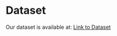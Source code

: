 # Dataset

Our dataset is available at: 
[Link to Dataset](https://drive.google.com/drive/folders/1pL1MKEUJXjfXd0sb_TmWu3s2bF0BsiDe?usp=drive_link)